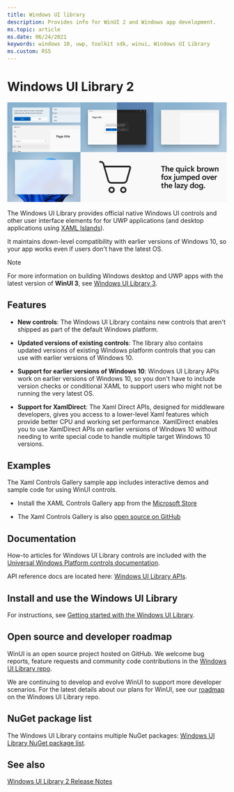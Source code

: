 ```yaml
---
title: Windows UI library
description: Provides info for WinUI 2 and Windows app development. 
ms.topic: article
ms.date: 06/24/2021
keywords: windows 10, uwp, toolkit sdk, winui, Windows UI Library
ms.custom: RS5
---
```


# Windows UI Library 2

![WinUI controls](images/winui-hero1.png)

The Windows UI Library provides official native Windows UI controls and other user interface elements for for UWP applications (and desktop applications using [XAML Islands](../../desktop/modernize/xaml-islands.md)).

It maintains down-level compatibility with earlier versions of Windows 10, so your app works even if users don't have the latest OS.

> [!NOTE]
> For more information on building Windows desktop and UWP apps with the latest version of **WinUI 3**, see [Windows UI Library 3](../winui3/index.md).

## Features

* **New controls**: The Windows UI Library contains new controls that aren't shipped as part of the default Windows platform.

* **Updated versions of existing controls**: The library also contains updated versions of existing Windows platform controls that you can use with earlier versions of Windows 10.

* **Support for earlier versions of Windows 10**: Windows UI Library APIs work on earlier versions of Windows 10, so you don't have to include version checks or conditional XAML to support users who might not be running the very latest OS.

* **Support for XamlDirect**: The Xaml Direct APIs, designed for middleware developers, gives you access to a lower-level Xaml features which provide better CPU and working set performance. XamlDirect enables you to use XamlDirect APIs on earlier versions of Windows 10 without needing to write special code to handle multiple target Windows 10 versions.

## Examples

The Xaml Controls Gallery sample app includes interactive demos and sample code for using WinUI controls.

* Install the XAML Controls Gallery app from the [Microsoft Store](
https://www.microsoft.com/p/xaml-controls-gallery/9msvh128x2zt)

* The Xaml Controls Gallery is also [open source on GitHub](
https://github.com/Microsoft/Xaml-Controls-Gallery)

## Documentation

How-to articles for Windows UI Library controls are included with the [Universal Windows Platform controls documentation](/windows/uwp/design/controls-and-patterns/).

API reference docs are located here: [Windows UI Library APIs](/windows/winui/api/).

## Install and use the Windows UI Library

For instructions, see [Getting started with the Windows UI Library](getting-started.md).

## Open source and developer roadmap

WinUI is an open source project hosted on GitHub. We welcome bug reports, feature requests and community code contributions in the [Windows UI Library repo](https://aka.ms/winui).

We are continuing to develop and evolve WinUI to support more developer scenarios. For the latest details about our plans for WinUI, see our [roadmap](https://github.com/microsoft/microsoft-ui-xaml/blob/master/docs/roadmap.md) on the Windows UI Library repo.

## NuGet package list

The Windows UI Library contains multiple NuGet packages: [Windows UI Library NuGet package list](nuget-packages.md).

## See also

[Windows UI Library 2 Release Notes](release-notes/index.md)
